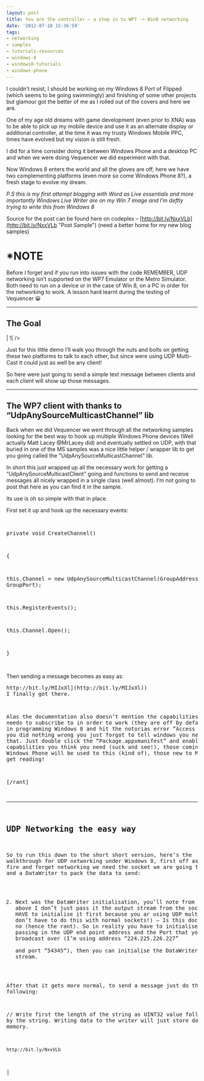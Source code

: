 ```yaml
---
layout: post
title: You are the controller – a step in to WP7 -> Win8 networking
date: '2012-07-18 15:36:59'
tags:
- networking
- samples
- tutorials-resources
- windows-8
- windows8-tutorials
- windows-phone
---
```


I couldn’t resist, I should be working on my Windows 8 Port of Flipped (which seems to be going swimmingly) and finishing of some other projects but glamour got the better of me as I rolled out of the covers and here we are.

One of my age old dreams with game development (even prior to XNA) was to be able to pick up my mobile device and use it as an alternate display or additional controller, at the time it was my trusty Windows Mobile PPC, times have evolved but my vision is still fresh.

I did for a time consider doing it between Windows Phone and a desktop PC and when we were doing Vequencer we did experiment with that.

Now Windows 8 enters the world and all the gloves are off, here we have two complementing platforms (even more so come Windows Phone 8?), a fresh stage to evolve my dream.

_P.S this is my first attempt blogging with Word as Live essentials and more importantly Windows Live Writer are on my Win 7 image and I’m deftly trying to write this from Windows 8_

Source for the post can be found here on codeplex – [http://bit.ly/NxxVLb](http://bit.ly/NxxVLb "Post Sample") (need a better home for my new blog samples)

# **\*NOTE**

Before I forget and if you run into issues with the code REMEMBER, UDP networking isn’t supported on the WP7 Emulator or the Metro Simulator.  Both need to run on a device or in the case of Win 8, on a PC in order for the networking to work.  A lesson hard learnt during the testing of Vequencer 😀

* * *

## The Goal

| ![ /></td>
<td style=](/assets/img/wordpress/2012/07/071812_1536_Youaretheco13.png) ![width=](/assets/img/wordpress/2012/07/071812_1536_Youaretheco23.png) | ![ /></td>
</tr>
</tbody>
</table>
</div>
<p>Just for this little demo I’ll walk you through the nuts and bolts on getting these two platforms to talk to each other, but since were using UDP Multi-Cast it could just as well be any client!</p>
<p>So here were just going to send a simple text message between clients and each client will show up those messages.</p>
<hr />
<h2>The WP7 client with thanks to “UdpAnySourceMulticastChannel” lib</h2>
<p>Back when we did Vequencer we went through all the networking samples looking for the best way to hook up multiple Windows Phone devices (Well actually Matt Lacey @MrLacey did) and eventually settled on UDP, with that buried in one of the MS samples was a nice little helper / wrapper lib to get you going called the “UdpAnySourceMulticastChannel” lib.</p>
<p>In short this just wrapped up all the necessary work for getting a “UdpAnySourceMulticastClient” going and functions to send and receive messages all nicely wrapped in a single class (well almost). I’m not going to post that here as you can find it in the sample.</p>
<p>Its use is oh so simple with that in place.</p>
<p>First set it up and hook up the necessary events:</p>
<pre class=](/assets/img/wordpress/2012/07/071812_1536_Youaretheco33.png ">

private void CreateChannel()

{

 this.Channel = new UdpAnySourceMulticastChannel(GroupAddress, GroupPort);



this.RegisterEvents();



this.Channel.Open();

}

</pre>
<p>Then sending a message becomes as easy as:</p>
<pre class=")http://bit.ly/MIJbzH ( create a listener socket and start it up / create a server socket and send messages all using a DataWriter and DataReader to handle the stream data) – see the sample for more info

HOWEVER, where it falls down is just in-between the cracks, although there is full documentation for this networking scenario, there is NONE for the surrounding scenarios that have functions, one of these is UDP multi-cast networking, which is essential for local play scenarios like I’m doing here, but with help and some hints ([http://bit.ly/MIJxXl](http://bit.ly/MIJxXl)) I finally got there.

Alas the documentation also doesn’t mention the capabilities your app needs to subscribe to in order to work (they are off by default), so if in programming Windows 8 and hit the notorias error “Access Denied”, no you did nothing wrong you just forgot to tell windows you needed to do that. Just double click the “Package.appxmanifest” and enable the capabilities you think you need (suck and see!), those coming from Windows Phone will be used to this (kind of), those new to Metro better get reading!

[/rant]

* * *

## UDP Networking the easy way

So to run this down to the short short version, here’s the walkthrough for UDP networking under Windows 8, first off as with most fire and forget networking we need the socket we are going to talk with and a DataWriter to pack the data to send:

    

2. Next was the DataWriter initialisation, you’ll note from the code above I don’t just pass it the output stream from the socket direct, you HAVE to initialise it first because you ar using UDP multicast. (you don’t have to do this with normal sockets!) – Is this documented, hell no (hence the rant). So in reality you have to initialise the stream passing in the UDP end point address and the Port that you want to broadcast over (I’m using address “224.225.226.227”  
and port “54345“), then you can initialise the DataWriter using this new stream.

After that it gets more normal, to send a message just do the following:

// Write first the length of the string as UINT32 value followed up by the string. Writing data to the writer will just store data in memory.

    http://bit.ly/NxxVLb

 |

